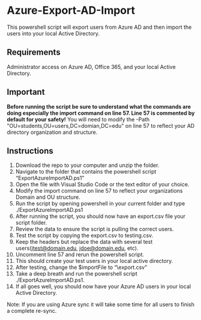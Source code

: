 # Azure-Export-AD-Import
This powershell script will export users from Azure AD and then import the users into your local Active Directory.

## Requirements
Administrator access on Azure AD, Office 365, and your local Active Directory.

## Important
**Before running the script be sure to understand what the commands are doing especially the import command on line 57. Line 57 is commented by default for your safety!**
You will need to modify the -Path "OU=students,OU=users,DC=domian,DC=edu" on line 57 to reflect your AD directory organization and structure.

## Instructions
1.	Download the repo to your computer and unzip the folder. 
2.	Navigate to the folder that contains the powershell script “ExportAzureImportAD.ps1”
3.	Open the file with Visual Studio Code or the text editor of your choice.
4.	Modify the import command on line 57 to reflect your organizations Domain and OU structure. 
5.	Run the script by opening powershell in your current folder and type ./ExportAzureImportAD.ps1
6.	After running the script, you should now have an export.csv file your script folder.
7.	Review the data to ensure the script is pulling the correct users.
8.	Test the script by copying the export.csv to testing.csv.
9.	Keep the headers but replace the data with several test users(jtest@domain.edu, jdoe@domain.edu, etc).
10.	Uncomment line 57 and rerun the powershell script.
11.	This should create your test users in your local active directory.
12.	After testing, change the $importFile to “\export.csv”
13.	Take a deep breath and run the powershell script ./ExportAzureImportAD.ps1.
14.	If all goes well, you should now have your Azure AD users in your local Active Directory.

Note: If you are using Azure sync it will take some time for all users to finish a complete re-sync.
